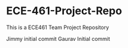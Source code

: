 # ECE-461-Project-Repo
This is a ECE461 Team Project Repository

Jimmy initial commit
Gaurav Initial commit